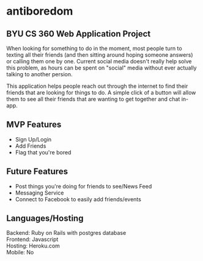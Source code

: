 antiboredom
===========

BYU CS 360 Web Application Project
----------------------------------

When looking for something to do in the moment, most people turn to texting all their friends (and then sitting around hoping someone answers) or calling them one by one. Current social media doesn't really help solve this problem, as hours can be spent on "social" media without ever actually talking to another persion. 

This application helps people reach out through the internet to find their friends that are looking for things to do. A simple click of a button will allow them to see all their friends that are wanting to get together and chat in-app.

MVP Features
------------
<ul>
<li>Sign Up/Login</li>
<li>Add Friends</li>
<li>Flag that you're bored</li>
</ul>

Future Features
---------------
<ul>
<li>Post things you're doing for friends to see/News Feed</li>
<li>Messaging Service</li>
<li>Connect to Facebook to easily add friends/events</li>
</ul>

Languages/Hosting
-----------------
Backend: Ruby on Rails with postgres database<br/>
Frontend: Javascript<br/>
Hosting: Heroku.com<br/>
Mobile: No<br/>

